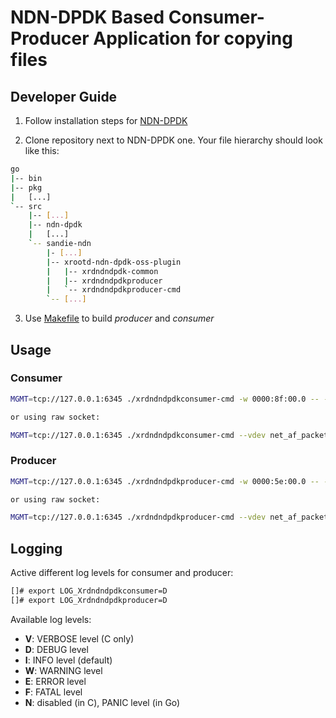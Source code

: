# NDN-DPDK Based Consumer-Producer Application for copying files

## Developer Guide

1. Follow installation steps for [NDN-DPDK](https://github.com/usnistgov/ndn-dpdk)

2. Clone repository next to NDN-DPDK one. Your file hierarchy should look like this:
```bash
go
|-- bin
|-- pkg
|   [...]
`-- src
    |-- [...]
    |-- ndn-dpdk
    |	[...]
    `-- sandie-ndn
       	|- [...]
        |-- xrootd-ndn-dpdk-oss-plugin
        |   |-- xrdndndpdk-common
        |   |-- xrdndndpdkproducer
        |   `-- xrdndndpdkproducer-cmd
        `-- [...]
```

3. Use [Makefile](./Makefile) to build *producer* and *consumer*

## Usage

### Consumer
```bash
MGMT=tcp://127.0.0.1:6345 ./xrdndndpdkconsumer-cmd -w 0000:8f:00.0 -- -initcfg @init-config-client.yaml -tasks @xrdndndpdkconsumer.yaml

or using raw socket:

MGMT=tcp://127.0.0.1:6345 ./xrdndndpdkconsumer-cmd --vdev net_af_packetL,iface=enp143s0  -- -initcfg @init-config.yaml -tasks @xrdndndpdkconsumer-raw-socket.yaml
```

### Producer
```bash
MGMT=tcp://127.0.0.1:6345 ./xrdndndpdkproducer-cmd -w 0000:5e:00.0 -- -initcfg @init-config.yaml -tasks @xrdndndpdkproducer.yaml

or using raw socket:

MGMT=tcp://127.0.0.1:6345 ./xrdndndpdkproducer-cmd --vdev net_af_packetL,iface=ens2 -- -initcfg @init-config.yaml -tasks @xrdndndpdkproducer-raw-socket.yaml
```

## Logging

Active different log levels for consumer and producer:
```bash
[]# export LOG_Xrdndndpdkconsumer=D
[]# export LOG_Xrdndndpdkproducer=D
```

Available log levels:

* **V**: VERBOSE level (C only)
* **D**: DEBUG level
* **I**: INFO level (default)
* **W**: WARNING level
* **E**: ERROR level
* **F**: FATAL level
* **N**: disabled (in C), PANIC level (in Go)
